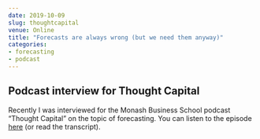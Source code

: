 ```yaml
---
date: 2019-10-09
slug: thoughtcapital
venue: Online
title: "Forecasts are always wrong (but we need them anyway)"
categories:
- forecasting
- podcast
---
```


## Podcast interview for Thought Capital

Recently I was interviewed for the Monash Business School podcast “Thought Capital” on the topic of forecasting. You can listen to the episode [here](https://impact.monash.edu/podcasts/forecasts-are-always-wrong-but-we-need-them-anyway/) (or read the transcript).
